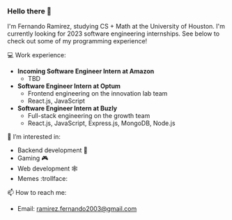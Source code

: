 
### Hello there 👋

I'm Fernando Ramirez, studying CS + Math at the University of Houston. I'm currently looking for 2023 software engineering internships. See below to check out some of my programming experience!

💻 Work experience:
  * **Incoming Software Engineer Intern at Amazon**
    * TBD
  * **Software Engineer Intern at Optum**
    * Frontend engineering on the innovation lab team
    * React.js, JavaScript
  * **Software Engineer Intern at Buzly**
    * Full-stack engineering on the growth team 
    * React.js, JavaScript, Express.js, MongoDB, Node.js

👀 I’m interested in:
  * Backend development :wrench:
  * Gaming :video_game:
  * Web development :spider_web:
  * Memes :trollface:
 
📫 How to reach me:
  * Email: ramirez.fernando2003@gmail.com

